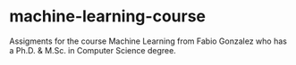 # machine-learning-course
Assigments for the course Machine Learning from Fabio Gonzalez who has a Ph.D. &amp; M.Sc. in Computer Science degree. 
